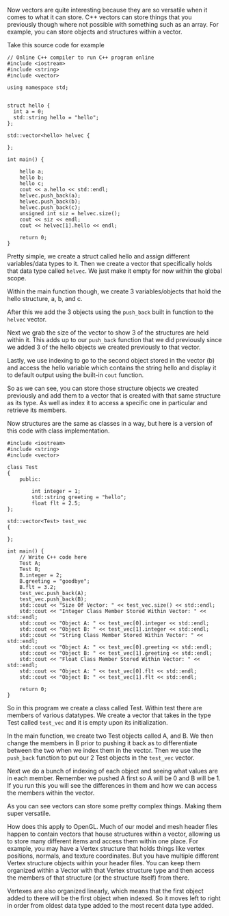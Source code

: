 
Now vectors are quite interesting because they are so versatile when it comes to what it can store. C++ vectors can store things that you previously though where not possible with something such as an array. For example, you can store objects and structures within a vector. 

Take this source code for example

```
// Online C++ compiler to run C++ program online
#include <iostream>
#include <string>
#include <vector>

using namespace std; 


struct hello {
  int a = 0;
  std::string hello = "hello";
};

std::vector<hello> helvec {
    
};

int main() {
    
    hello a;
    hello b;
    hello c;
    cout << a.hello << std::endl;
    helvec.push_back(a);
    helvec.push_back(b);
    helvec.push_back(c);
    unsigned int siz = helvec.size();
    cout << siz << endl;
    cout << helvec[1].hello << endl;
    
    return 0;
}
```



Pretty simple, we create a struct called hello and assign different variables/data types to it. Then we create a vector that specifically holds that data type called `helvec`.  We just make it empty for now within the global scope. 

Within the main function though, we create 3 variables/objects that hold the hello structure, a, b, and c. 

After this we add the 3 objects using the `push_back` built in function to the `helvec` vector. 

Next we grab the size of the vector to show 3 of the structures are held within it. This adds up to our `push_back` function that we did previously since we added 3 of the hello objects we created previously to that vector. 

Lastly, we use indexing to go to the second object stored in the vector (b) and access the hello variable which contains the string hello and display it to default output using the built-in `cout` function. 

So as we can see, you can store those structure objects we created previously and add them to a vector that is created with that same structure as its type. As well as index it to access a specific one in particular and retrieve its members. 

Now structures are the same as classes in a way, but here is a version of this code with class implementation. 


```
#include <iostream>
#include <string>
#include <vector>

class Test
{
    public:
    
        int integer = 1;
        std::string greeting = "hello";
        float flt = 2.5;
};

std::vector<Test> test_vec 
{
    
};

int main() {
    // Write C++ code here
    Test A;
    Test B;
    B.integer = 2;
    B.greeting = "goodbye";
    B.flt = 3.2;
    test_vec.push_back(A);
    test_vec.push_back(B);
    std::cout << "Size Of Vector: " << test_vec.size() << std::endl;
    std::cout << "Integer Class Member Stored Within Vector: " << std::endl;
    std::cout << "Object A: " << test_vec[0].integer << std::endl;
    std::cout << "Object B: " << test_vec[1].integer << std::endl;
    std::cout << "String Class Member Stored Within Vector: " << std::endl;
    std::cout << "Object A: " << test_vec[0].greeting << std::endl;
    std::cout << "Object B: " << test_vec[1].greeting << std::endl;
    std::cout << "Float Class Member Stored Within Vector: " << std::endl;
    std::cout << "Object A: " << test_vec[0].flt << std::endl;
    std::cout << "Object B: " << test_vec[1].flt << std::endl;

    return 0;
}
```

So in this program we create a class called Test. Within test there are members of various datatypes. We create a vector that takes in the type Test called `test_vec` and it is empty upon its initialization. 

In the main function, we create two Test objects called A, and B. We then change the members in B prior to pushing it back as to differentiate between the two when we index them in the vector. Then we use the `push_back` function to put our 2 Test objects in the `test_vec` vector. 

Next we do a bunch of indexing of each object and seeing what values are in each member. Remember we pushed A first so A will be 0 and B will be 1. If you run this you will see the differences in them and how we can access the members within the vector. 

As you can see vectors can store some pretty complex things. Making them super versatile. 

How does this apply to OpenGL. Much of our model and mesh header files happen to contain vectors that house structures within a vector, allowing us to store many different items and access them within one place. For example, you may have a Vertex structure that holds things like vertex positions, normals, and texture coordinates. But you have multiple different Vertex structure objects within your header files. You can keep them organized within a Vector with that Vertex structure type and then access the members of that structure (or the structure itself) from there.

Vertexes are also organized linearly, which means that the first object added to there will be the first object when indexed. So it moves left to right in order from oldest data type added to the most recent data type added. 

